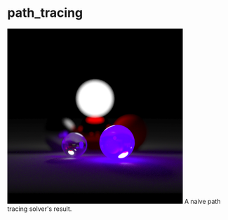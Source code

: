 # path_tracing
<img src="https://github.com/WTYatzoo/WTYatzoo.github.io/raw/master/gallery/path_tracing.png" width="400" />
A naive path tracing solver's result.
